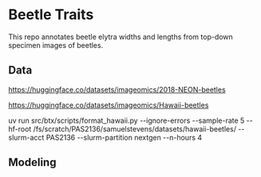 # Beetle Traits

This repo annotates beetle elytra widths and lengths from top-down specimen images of beetles.

## Data

https://huggingface.co/datasets/imageomics/2018-NEON-beetles

https://huggingface.co/datasets/imageomics/Hawaii-beetles

uv run src/btx/scripts/format_hawaii.py --ignore-errors --sample-rate 5 --hf-root /fs/scratch/PAS2136/samuelstevens/datasets/hawaii-beetles/ --slurm-acct PAS2136 --slurm-partition nextgen --n-hours 4

## Modeling
